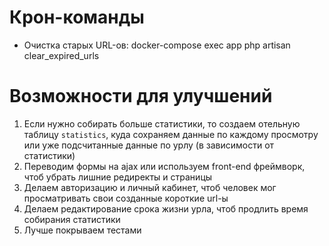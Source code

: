 # Крон-команды
- Очистка старых URL-ов: docker-compose exec app php artisan clear_expired_urls

# Возможности для улучшений
1. Если нужно собирать больше статистики, то создаем отельную таблицу `statistics`, куда сохраняем данные по каждому просмотру или уже подсчитанные данные по урлу (в зависимости от статистики)
2. Переводим формы на ajax или используем front-end фреймворк, чтоб убрать лишние редиректы и страницы
3. Делаем авторизацию и личный кабинет, чтоб человек мог просматривать свои созданные короткие url-ы
4. Делаем редактирование срока жизни урла, чтоб продлить время собирания статистики
5. Лучше покрываем тестами

